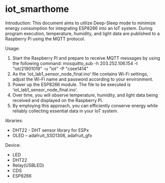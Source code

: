 # iot_smarthome

Introduction:
This document aims to utilize Deep-Sleep mode to minimize energy consumption for integrating ESP8266 into an IoT system. During program execution, temperature, humidity, and light data are published to a Raspberry Pi using the MQTT protocol.

Usage:
1. Start the Raspberry Pi and prepare to receive MQTT messages by using the following command:
      mosquitto_sub -h 203.252.106.154 -t "iot/21901019" -u "iot" -P "csee1414"
2. As the 'iot_lab1_sensor_node_final.ino' file contains Wi-Fi settings, adjust the Wi-Fi name and password according to your environment.
3. Power up the ESP8266 module. The file to be executed is 'iot_lab1_sensor_node_final.ino'.
4. Over time, you will observe temperature, humidity, and light data being received and displayed on the Raspberry Pi.
5. By employing this approach, you can efficiently conserve energy while reliably collecting essential data in your IoT system.

libraries:
- DHT22 - DHT sensor library for ESPx
- OLED – adafruit_SSD1306, adafruit_gfx

Device:
- LED
- DHT22
- Relay(USBLED)
- CDS
- ESP8266


